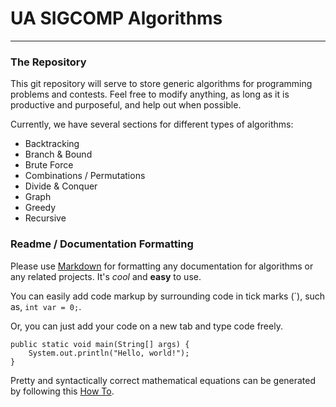 # UA SIGCOMP Algorithms
---

### The Repository

This git repository will serve to store generic algorithms for programming problems and contests. Feel free to modify anything, as long as it is productive and purposeful, and help out when possible. 

Currently, we have several sections for different types of algorithms:

* Backtracking
* Branch & Bound
* Brute Force
* Combinations / Permutations
* Divide & Conquer
* Graph
* Greedy
* Recursive
	
### Readme / Documentation Formatting
Please use [Markdown](http://en.wikipedia.org/wiki/Markdown) for formatting any documentation for algorithms or any related projects. It's *cool* and __easy__ to use.

You can easily add code markup by surrounding code in tick marks (\`), such as, `int var = 0;`.

Or, you can just add your code on a new tab and type code freely.

	public static void main(String[] args) {
		System.out.println("Hello, world!");
	}

Pretty and syntactically correct mathematical equations can be generated by following this [How To](https://github.com/rsnibbles/UAAlgorithms/wiki/How-to-make-mathematical-equations-in-markdown).
